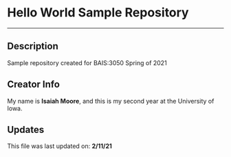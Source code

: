 
# Hello World Sample Repository
----------
## Description
Sample repository created for BAIS:3050 Spring of 2021
## Creator Info
My name is **Isaiah Moore**, and this is my second year at the University of Iowa.
## Updates
This file was last updated on: **2/11/21**
